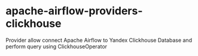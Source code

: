 # apache-airflow-providers-clickhouse
Provider allow connect Apache Airflow to Yandex Clickhouse Database and perform query using ClickhouseOperator
